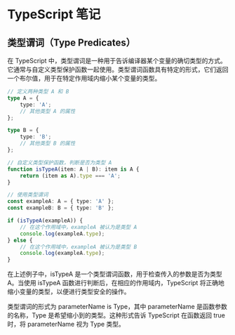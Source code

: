 # TypeScript 笔记

## 类型谓词（Type Predicates）

在 TypeScript 中，类型谓词是一种用于告诉编译器某个变量的确切类型的方式。它通常与自定义类型保护函数一起使用。类型谓词函数具有特定的形式，它们返回一个布尔值，用于在特定作用域内缩小某个变量的类型。

```typescript
// 定义两种类型 A 和 B
type A = {
    type: 'A';
    // 其他类型 A 的属性
};

type B = {
    type: 'B';
    // 其他类型 B 的属性
};

// 自定义类型保护函数，判断是否为类型 A
function isTypeA(item: A | B): item is A {
    return (item as A).type === 'A';
}

// 使用类型谓词
const exampleA: A = { type: 'A' };
const exampleB: B = { type: 'B' };

if (isTypeA(exampleA)) {
    // 在这个作用域中，exampleA 被认为是类型 A
    console.log(exampleA.type);
} else {
    // 在这个作用域中，exampleA 被认为是类型 B
    console.log(exampleA.type);
}
```

在上述例子中，isTypeA 是一个类型谓词函数，用于检查传入的参数是否为类型 A。当使用 isTypeA 函数进行判断后，在相应的作用域内，TypeScript 将正确地缩小变量的类型，以便进行类型安全的操作。

类型谓词的形式为 parameterName is Type，其中 parameterName 是函数参数的名称，Type 是希望缩小到的类型。这种形式告诉 TypeScript 在函数返回 true 时，将 parameterName 视为 Type 类型。
